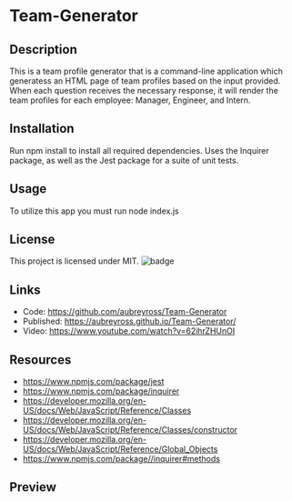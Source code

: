 # Team-Generator

  ## Description
  This is a team profile generator that is a command-line application which generatess an HTML page of team profiles based on the input provided. When each question receives the necessary response, it will render the team profiles for each employee: Manager, Engineer, and Intern. 

  ## Installation
  Run npm install to install all required dependencies. Uses the Inquirer package, as well as the Jest package for a suite of unit tests.

  ## Usage
  To utilize this app you must run node index.js 

  ## License
  This project is licensed under MIT. 
  ![badge](https://img.shields.io/badge/license-MIT-brightgreen)


  ## Links 
  * Code: https://github.com/aubreyross/Team-Generator
  * Published: https://aubreyross.github.io/Team-Generator/
  * Video: https://www.youtube.com/watch?v=62ihrZHUnOI

   ## Resources
  * https://www.npmjs.com/package/jest
  * https://www.npmjs.com/package/inquirer
  * https://developer.mozilla.org/en-US/docs/Web/JavaScript/Reference/Classes
  * https://developer.mozilla.org/en-US/docs/Web/JavaScript/Reference/Classes/constructor
  * https://developer.mozilla.org/en-US/docs/Web/JavaScript/Reference/Global_Objects
  * https://www.npmjs.com/package//inquirer#methods

  ## Preview


